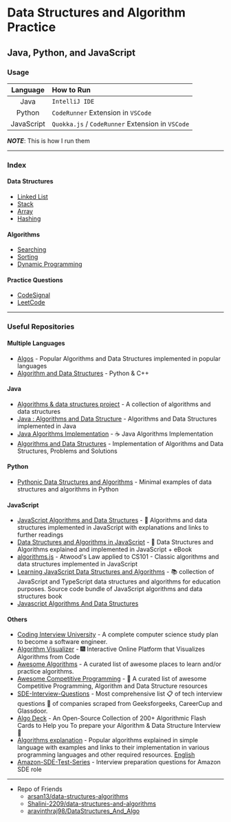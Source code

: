 # Data Structures and Algorithm Practice

## Java, Python, and JavaScript

### Usage

|  Language  | How to Run                                       |
| :--------: | :----------------------------------------------- |
|    Java    | `IntelliJ IDE`                                   |
|   Python   | `CodeRunner` Extension in `VSCode`               |
| JavaScript | `Quokka.js` / `CodeRunner` Extension in `VSCode` |

**_NOTE_**: This is how I run them

---

### Index

#### Data Structures

- [Linked List](src/main/ds/linkedlist/README.md)
- [Stack](src/main/ds/stack/README.md)
- [Array](src/main/ds/array/README.md)
- [Hashing](src/main/ds/hashing/README.md)

#### Algorithms

- [Searching](src/main/algo/search/README.md)
- [Sorting](src/main/algo/sort/README.md)
- [Dynamic Programming](src/main/algo/dp/README.md)

#### Practice Questions

- [CodeSignal](src/questions/codesignal/README.md)
- [LeetCode](src/questions/leetcode/README.md)

---

### Useful Repositories

#### Multiple Languages

- [Algos](https://github.com/iiitv/algos) - Popular Algorithms and Data Structures implemented in popular languages
- [Algorithm and Data Structures](https://github.com/akzare/Algorithms) - Python & C++

#### Java

- [Algorithms & data structures project](https://github.com/williamfiset/Algorithms) - A collection of algorithms and data structures
- [Java : Algorithms and Data Structure](https://github.com/phishman3579/java-algorithms-implementation) - Algorithms and Data Structures implemented in Java
- [Java Algorithms Implementation](https://github.com/lifeparticle/Java-Algorithms-Implementation) - ☕ Java Algorithms Implementation
- [Algorithms and Data Structures](https://github.com/neerajjain92/data-structures) - Implementation of Algorithms and Data Structures, Problems and Solutions

#### Python

- [Pythonic Data Structures and Algorithms](https://github.com/keon/algorithms) - Minimal examples of data structures and algorithms in Python

#### JavaScript

- [JavaScript Algorithms and Data Structures](https://github.com/trekhleb/javascript-algorithms) - 📝 Algorithms and data structures implemented in JavaScript with explanations and links to further readings
- [Data Structures and Algorithms in JavaScript](https://github.com/amejiarosario/dsa.js-data-structures-algorithms-javascript) - 🥞 Data Structures and Algorithms explained and implemented in JavaScript + eBook
- [algorithms.js](https://github.com/felipernb/algorithms.js) - Atwood's Law applied to CS101 - Classic algorithms and data structures implemented in JavaScript
- [Learning JavaScript Data Structures and Algorithms](https://github.com/loiane/javascript-datastructures-algorithms) - 📚 collection of JavaScript and TypeScript data structures and algorithms for education purposes. Source code bundle of JavaScript algorithms and data structures book
- [Javascript Algorithms And Data Structures](https://github.com/ps0305/Javascript-Algorithms-And-Data-Structures)

#### Others

- [Coding Interview University](https://github.com/jwasham/coding-interview-university) - A complete computer science study plan to become a software engineer.
- [Algorithm Visualizer](https://github.com/algorithm-visualizer/algorithm-visualizer) - 🎆 Interactive Online Platform that Visualizes Algorithms from Code
- [Awesome Algorithms](https://github.com/tayllan/awesome-algorithms) - A curated list of awesome places to learn and/or practice algorithms.
- [Awesome Competitive Programming](https://github.com/lnishan/awesome-competitive-programming) - 💎 A curated list of awesome Competitive Programming, Algorithm and Data Structure resources
- [SDE-Interview-Questions](https://github.com/twowaits/SDE-Interview-Questions) - Most comprehensive list 📋 of tech interview questions 📘 of companies scraped from Geeksforgeeks, CareerCup and Glassdoor.
- [Algo Deck](https://github.com/teivah/algodeck) - An Open-Source Collection of 200+ Algorithmic Flash Cards to Help you To prepare your Algorithm & Data Structure Interview 💯
- [Algorithms explanation](https://github.com/TheAlgorithms/Algorithms-Explanation) - Popular algorithms explained in simple language with examples and links to their implementation in various programming languages and other required resources. [English](https://github.com/TheAlgorithms/Algorithms-Explanation/tree/master/en)
- [Amazon-SDE-Test-Series](https://github.com/FazeelUsmani/Amazon-SDE-Test-Series) - Interview preparation questions for Amazon SDE role

---

- Repo of Friends
  - [arsan13/data-structures-algorithms](https://github.com/arsan13/data-structures-algorithms)
  - [Shalini-2209/data-structures-and-algorithms](https://github.com/Shalini-2209/data-structures-and-algorithms)
  - [aravinthraj98/DataStructures_And_Algo](https://github.com/aravinthraj98/DataStructures_And_Algo)

